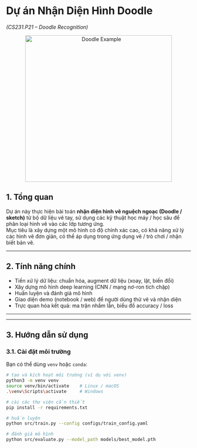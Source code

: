 # Dự án Nhận Diện Hình Doodle  
*(CS231.P21 – Doodle Recognition)*

<p align="center">
  <img src="![Uploading image.png…]()
" alt="Doodle Example" width="400"/>
</p>

## 1. Tổng quan  
Dự án này thực hiện bài toán **nhận diện hình vẽ nguệch ngoạc (Doodle / sketch)** từ bộ dữ liệu vẽ tay, sử dụng các kỹ thuật học máy / học sâu để phân loại hình vẽ vào các lớp tương ứng.  
Mục tiêu là xây dựng một mô hình có độ chính xác cao, có khả năng xử lý các hình vẽ đơn giản, có thể áp dụng trong ứng dụng vẽ / trò chơi / nhận biết bản vẽ.

---

## 2. Tính năng chính  
- Tiền xử lý dữ liệu: chuẩn hóa, augment dữ liệu (xoay, lật, biến đổi)  
- Xây dựng mô hình deep learning (CNN / mạng nơ-ron tích chập)  
- Huấn luyện và đánh giá mô hình  
- Giao diện demo (notebook / web) để người dùng thử vẽ và nhận diện  
- Trực quan hóa kết quả: ma trận nhầm lẫn, biểu đồ accuracy / loss  

---

---

## 3. Hướng dẫn sử dụng

### 3.1. Cài đặt môi trường  
Bạn có thể dùng `venv` hoặc `conda`:

```bash
# tạo và kích hoạt môi trường (ví dụ với venv)
python3 -m venv venv
source venv/bin/activate    # Linux / macOS
.\venv\Scripts\activate     # Windows

# cài các thư viện cần thiết
pip install -r requirements.txt

# huấn luyện
python src/train.py --config configs/train_config.yaml

# đánh giá mô hình
python src/evaluate.py --model_path models/best_model.pth

